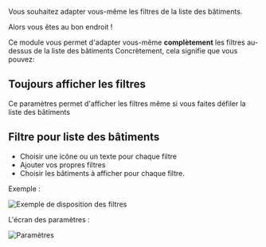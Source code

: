 Vous souhaitez adapter vous-même les filtres de la liste des bâtiments.

Alors vous êtes au bon endroit !

Ce module vous permet d'adapter vous-même **complètement** les filtres au-dessus de la liste des bâtiments Concrètement,
 cela signifie que vous pouvez:

## Toujours afficher les filtres

Ce paramètres permet d'afficher les filtres même si vous faites défiler la liste des bâtiments

## Filtre pour liste des bâtiments  

* Choisir une icône ou un texte pour chaque filtre
* Ajouter vos propres filtres
* Choisir les bâtiments à afficher pour chaque filtre.

Exemple :

![Exemple de disposition des filtres](assets/fr_FR/example.png)

L'écran des paramètres :

![Paramètres](assets/fr_FR/settings.png)
